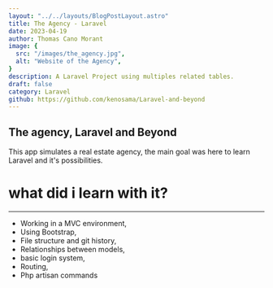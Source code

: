 ```yaml
---
layout: "../../layouts/BlogPostLayout.astro"
title: The Agency - Laravel
date: 2023-04-19
author: Thomas Cano Morant
image: {
  src: "/images/the_agency.jpg",
  alt: "Website of the Agency",
}
description: A Laravel Project using multiples related tables. 
draft: false
category: Laravel
github: https://github.com/kenosama/Laravel-and-beyond
---
```

## The agency, Laravel and Beyond
This app simulates a real estate agency, the main goal was here to learn Laravel and it's possibilities.

# what did i learn with it?
---
- Working in a MVC environment,
- Using Bootstrap, 
- File structure and git history,
- Relationships between models,
- basic login system,
- Routing,
- Php artisan commands

